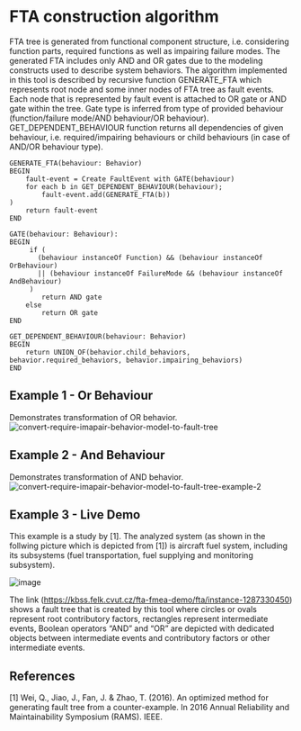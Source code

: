 # FTA construction algorithm

FTA tree is generated from functional component structure, i.e. considering function parts, required functions
as well as impairing failure modes. The generated FTA includes only AND and OR gates due to the
modeling constructs used to describe system behaviors. The algorithm implemented in this tool is described by recursive function GENERATE_FTA which represents root node and some inner nodes of FTA tree as fault events. Each node that is represented by fault event is attached to OR gate or AND
gate within the tree. Gate type is inferred from type of provided behaviour (function/failure mode/AND
behaviour/OR behaviour). GET_DEPENDENT_BEHAVIOUR function returns all dependencies of
given behaviour, i.e. required/impairing behaviours or child behaviours (in case of AND/OR behaviour
type). 

```
GENERATE_FTA(behaviour: Behavior)
BEGIN
	fault-event = Create FaultEvent with GATE(behaviour)
	for each b in GET_DEPENDENT_BEHAVIOUR(behaviour);
		fault-event.add(GENERATE_FTA(b))	
)
	return fault-event
END
```

```
GATE(behaviour: Behaviour):
BEGIN
     if (
       (behaviour instanceOf Function) && (behaviour instanceOf OrBehaviour) 
       || (behaviour instanceOf FailureMode && (behaviour instanceOf AndBehaviour)
     ) 
		return AND gate
	else
		return OR gate
END

```
```
GET_DEPENDENT_BEHAVIOUR(behaviour: Behavior)
BEGIN
	return UNION_OF(behavior.child_behaviors, behavior.required_behaviors, behavior.impairing_behaviors)
END
```

## Example 1 - Or Behaviour
Demonstrates transformation of OR behavior.
![convert-require-imapair-behavior-model-to-fault-tree](https://user-images.githubusercontent.com/18463762/134146813-8a257931-26bb-4350-b954-c29ac7601c9c.png)

## Example 2 - And Behaviour
Demonstrates transformation of AND behavior.
![convert-require-imapair-behavior-model-to-fault-tree-example-2](https://user-images.githubusercontent.com/18463762/137472141-065769d1-8f6c-4267-ac5e-4fc85c16a0c4.png)

## Example 3 - Live Demo
This example is a study by [1]. The analyzed system (as shown in the follwing picture which is depicted from [1]) is aircraft fuel system, including its subsystems (fuel transportation, fuel supplying and monitoring subsystem).  

![image](https://user-images.githubusercontent.com/30232007/159237410-f43eeff7-477e-4f9f-9c56-6534669d725f.png)

The link (https://kbss.felk.cvut.cz/fta-fmea-demo/fta/instance-1287330450) shows a fault tree that is created by this tool where circles or ovals represent root contributory factors, rectangles represent intermediate events, Boolean operators “AND” and “OR” are depicted with dedicated objects between intermediate events and contributory factors or other intermediate events.


## References

[1] Wei, Q., Jiao, J., Fan, J. & Zhao, T. (2016). An optimized method for generating fault tree from a counter-example. In 2016
Annual Reliability and Maintainability Symposium (RAMS). IEEE.

